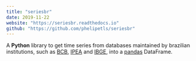 ```yaml
---
title: "seriesbr"
date: 2019-11-22
website: "https://seriesbr.readthedocs.io"
github: "https://github.com/phelipetls/seriesbr"
---
```


A **Python** library to get time series from databases maintained by brazilian
institutions, such as [BCB](https://www3.bcb.gov.br/sgspub),
[IPEA](http://ipeadata.gov.br/beta3/) and
[IBGE](https://sidra.ibge.gov.br/home/ipp/brasil), into a
[pandas](https://pandas.pydata.org) DataFrame.
